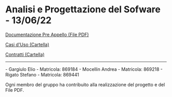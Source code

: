 # Analisi e Progettazione del Sofware - 13/06/22

[Documentazione Pre Appello (File PDF)](/PDF_PREAPPELLO_TRAVEL_ON_869184_869218_869441.pdf)

[Casi d'Uso (Cartella)](/Casi_d'uso)

[Contratti (Cartella)](/Contratti)

<hr>
- Gargiulo Elio - Matricola: 869184
- Mocellin Andrea - Matricola: 869218
- Rigato Stefano - Matricola: 869441

Ogni membro del gruppo ha contribuito alla realizzazione del progetto e del File PDF.
